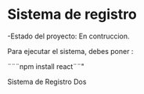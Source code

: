 <h1> Sistema de registro </h1>
-Estado del proyecto: En contruccion.

Para ejecutar el sistema, debes poner :

 ¨¨¨npm install  react¨¨"

 Sistema de Registro Dos
